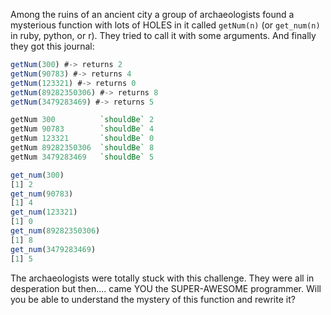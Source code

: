 Among the ruins of an ancient city a group of archaeologists found a mysterious function with lots of HOLES in it called ```getNum(n)``` (or `get_num(n)` in ruby, python, or r). They tried to call it with some arguments. And finally they got this journal:
```javascript
getNum(300) #-> returns 2
getNum(90783) #-> returns 4
getNum(123321) #-> returns 0
getNum(89282350306) #-> returns 8
getNum(3479283469) #-> returns 5
```
```haskell
getNum 300          `shouldBe` 2
getNum 90783        `shouldBe` 4
getNum 123321       `shouldBe` 0
getNum 89282350306  `shouldBe` 8
getNum 3479283469   `shouldBe` 5
```
```r
get_num(300)
[1] 2
get_num(90783)
[1] 4
get_num(123321)
[1] 0
get_num(89282350306)
[1] 8
get_num(3479283469)
[1] 5
```
The archaeologists were totally stuck with this challenge. They were all in desperation but then.... came YOU the SUPER-AWESOME programmer. Will you be able to understand the mystery of this function and rewrite it?